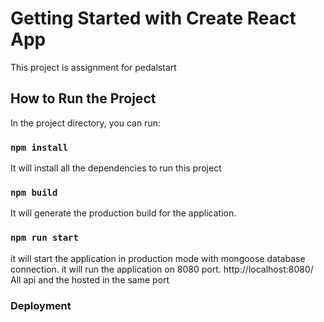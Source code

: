 # Getting Started with Create React App

This project is assignment for pedalstart

## How to Run the Project

In the project directory, you can run:

### `npm install`

It will install all the dependencies to run this project

### `npm build`

It will generate the production build for the application.

### `npm run start`

it will start the application in production mode with mongoose database connection. 
it will run the application on 8080 port. http://localhost:8080/ 
All api and the hosted in the same port

### Deployment



